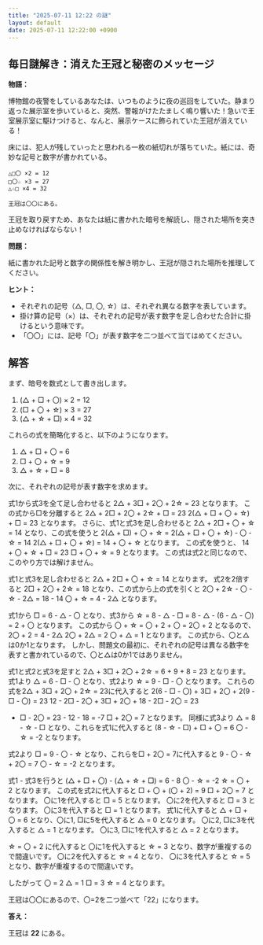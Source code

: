 ```yaml
---
title: "2025-07-11 12:22 の謎"
layout: default
date: 2025-07-11 12:22:00 +0900
---
```

## 毎日謎解き：消えた王冠と秘密のメッセージ

**物語：**

博物館の夜警をしているあなたは、いつものように夜の巡回をしていた。静まり返った展示室を歩いていると、突然、警報がけたたましく鳴り響いた！急いで王室展示室に駆けつけると、なんと、展示ケースに飾られていた王冠が消えている！

床には、犯人が残していったと思われる一枚の紙切れが落ちていた。紙には、奇妙な記号と数字が書かれている。

```
△□〇 ×2 = 12
□〇☆ ×3 = 27
△☆□ ×4 = 32

王冠は〇〇にある。
```

王冠を取り戻すため、あなたは紙に書かれた暗号を解読し、隠された場所を突き止めなければならない！

**問題：**

紙に書かれた記号と数字の関係性を解き明かし、王冠が隠された場所を推理してください。

**ヒント：**

*   それぞれの記号（△, □, 〇, ☆）は、それぞれ異なる数字を表しています。
*   掛け算の記号（×）は、それぞれの記号が表す数字を足し合わせた合計に掛けるという意味です。
*   「〇〇」には、記号「〇」が表す数字を二つ並べて当てはめてください。

## 解答

まず、暗号を数式として書き出します。

1.  (△ + □ + 〇) × 2 = 12
2.  (□ + 〇 + ☆) × 3 = 27
3.  (△ + ☆ + □) × 4 = 32

これらの式を簡略化すると、以下のようになります。

1.  △ + □ + 〇 = 6
2.  □ + 〇 + ☆ = 9
3.  △ + ☆ + □ = 8

次に、それぞれの記号が表す数字を求めます。

式1から式3を全て足し合わせると
2△ + 3□ + 2〇 + 2☆ = 23
となります。
この式から□を分離すると
2△ + 2□ + 2〇 + 2☆ + □ = 23
2(△ + □ + 〇 + ☆) + □ = 23
となります。
さらに、式1と式3を足し合わせると
2△ + 2□ + 〇 + ☆ = 14
となり、この式を使うと
2(△ + □) + 〇 + ☆ = 2(△ + □ + 〇 + ☆) - 〇 - ☆ = 14
2(△ + □ + 〇 + ☆) = 14 + 〇 + ☆
となります。
この式を使うと、
14 + 〇 + ☆ + □ = 23
□ + 〇 + ☆ = 9
となります。
この式は式2と同じなので、このやり方では解けません。

式1と式3を足し合わせると
2△ + 2□ + 〇 + ☆ = 14
となります。
式2を2倍すると
2□ + 2〇 + 2☆ = 18
となり、この式から上の式を引くと
2〇 + 2☆ - 〇 - ☆ - 2△ = 18 - 14
〇 + ☆ = 4 - 2△
となります。

式1から
□ = 6 - △ - 〇
となり、式3から
☆ = 8 - △ - □ = 8 - △ - (6 - △ - 〇) = 2 + 〇
となります。
この式から
〇 + ☆ = 〇 + 2 + 〇 = 2〇 + 2
となるので、
2〇 + 2 = 4 - 2△
2〇 + 2△ = 2
〇 + △ = 1
となります。
この式から、〇と△は0か1となります。
しかし、問題文の最初に、それぞれの記号は異なる数字を表すと書かれているので、〇と△は0か1ではありません。

式1と式2と式3を足すと
2△ + 3□ + 2〇 + 2☆ = 6 + 9 + 8 = 23
となります。
式1より
△ = 6 - □ - 〇
となり、式2より
☆ = 9 - □ - 〇
となります。
これらの式を2△ + 3□ + 2〇 + 2☆ = 23に代入すると
2(6 - □ - 〇) + 3□ + 2〇 + 2(9 - □ - 〇) = 23
12 - 2□ - 2〇 + 3□ + 2〇 + 18 - 2□ - 2〇 = 23
- □ - 2〇 = 23 - 12 - 18 = -7
□ + 2〇 = 7
となります。
同様に式3より
△ = 8 - ☆ - □
となり、これらを式1に代入すると
(8 - ☆ - □) + □ + 〇 = 6
〇 - ☆ = -2
となります。

式2より
□ = 9 - 〇 - ☆
となり、これらを□ + 2〇 = 7に代入すると
9 - 〇 - ☆ + 2〇 = 7
〇 - ☆ = -2
となります。

式1 - 式3を行うと
(△ + □ + 〇) - (△ + ☆ + □) = 6 - 8
〇 - ☆ = -2
☆ = 〇 + 2
となります。
この式を式2に代入すると
□ + 〇 + (〇 + 2) = 9
□ + 2〇 = 7
となります。
〇に1を代入すると
□ = 5
となります。
〇に2を代入すると
□ = 3
となります。
〇に3を代入すると
□ = 1
となります。
式1に代入すると
△ + □ + 〇 = 6
となり、〇に1, □に5を代入すると
△ = 0
となります。
〇に2, □に3を代入すると
△ = 1
となります。
〇に3, □に1を代入すると
△ = 2
となります。

☆ = 〇 + 2
に代入すると
〇に1を代入すると
☆ = 3
となり、数字が重複するので間違いです。
〇に2を代入すると
☆ = 4
となり、
〇に3を代入すると
☆ = 5
となり、数字が重複するので間違いです。

したがって
〇 = 2
△ = 1
□ = 3
☆ = 4
となります。

王冠は〇〇にあるので、〇=2を二つ並べて「22」になります。

**答え：**

王冠は **22** にある。
